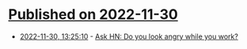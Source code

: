 # [Published on 2022-11-30](index.md)

* [2022-11-30, 13:25:10](https://news.ycombinator.com/item?id=33800340) - [Ask HN: Do you look angry while you work?](https://news.ycombinator.com/item?id=33800340)

